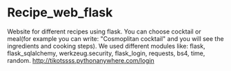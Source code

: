 # Recipe_web_flask
Website for different recipes using flask. You can choose cocktail or meal(for example you can write: "Cosmoplitan cocktail" and you will see the ingredients and cooking steps). We used different modules like: flask, flask_sqlalchemy, werkzeug.security, flask_login, requests, bs4, time, random. 
http://tikotssss.pythonanywhere.com/login
